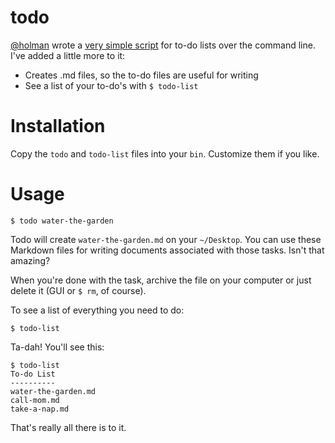 todo
====

[@holman](https://github.com/holman) wrote a [very simple script](https://github.com/holman/dotfiles/blob/master/bin/todo) for to-do lists over the command line. I've added a little more to it:

- Creates .md files, so the to-do files are useful for writing
- See a list of your to-do's with `$ todo-list`

# Installation

Copy the `todo` and `todo-list` files into your `bin`. Customize them if you like.

# Usage

```
$ todo water-the-garden
```

Todo will create `water-the-garden.md` on your `~/Desktop`. You can use these Markdown files for writing documents associated with those tasks. Isn't that amazing?

When you're done with the task, archive the file on your computer or just delete it (GUI or `$ rm`, of course).

To see a list of everything you need to do:

```
$ todo-list
```

Ta-dah! You'll see this:

```
$ todo-list
To-do List
----------
water-the-garden.md
call-mom.md
take-a-nap.md
```

That's really all there is to it.
